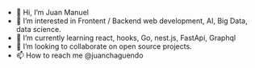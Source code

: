 - 👋 Hi, I’m Juan Manuel
- 👀 I’m interested in Frontent / Backend web development, AI, Big Data, data science.
- 🌱 I’m currently learning react, hooks, Go, nest.js, FastApi, Graphql
- 💞️ I’m looking to collaborate on open source projects.
- 📫 How to reach me @juanchaguendo

<!---
juanchaguendo/juanchaguendo is a ✨ special ✨ repository because its `README.md` (this file) appears on your GitHub profile.
You can click the Preview link to take a look at your changes.
--->
